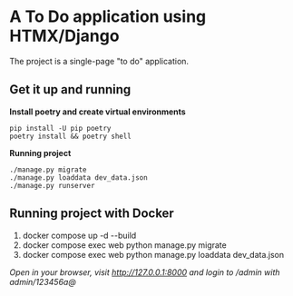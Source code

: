 # A To Do application using HTMX/Django

The project is a single-page "to do" application.

## Get it up and running
**Install poetry and create virtual environments**
```
pip install -U pip poetry
poetry install && poetry shell
```

**Running project**
```
./manage.py migrate
./manage.py loaddata dev_data.json
./manage.py runserver
```

## Running project with Docker
1. docker compose up -d --build
2. docker compose exec web python manage.py migrate
3. docker compose exec web python manage.py loaddata dev_data.json


*Open in your browser, visit http://127.0.0.1:8000 and login to /admin with admin/123456a@*
